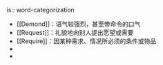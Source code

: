 is:: word-categorization

- [[Demond]]：语气较强烈，甚至带命令的口气
- [[Request]]：礼貌地向别人提出愿望或需要
- [[Require]]：因某种需求、情况所必须的条件或物品
-
-